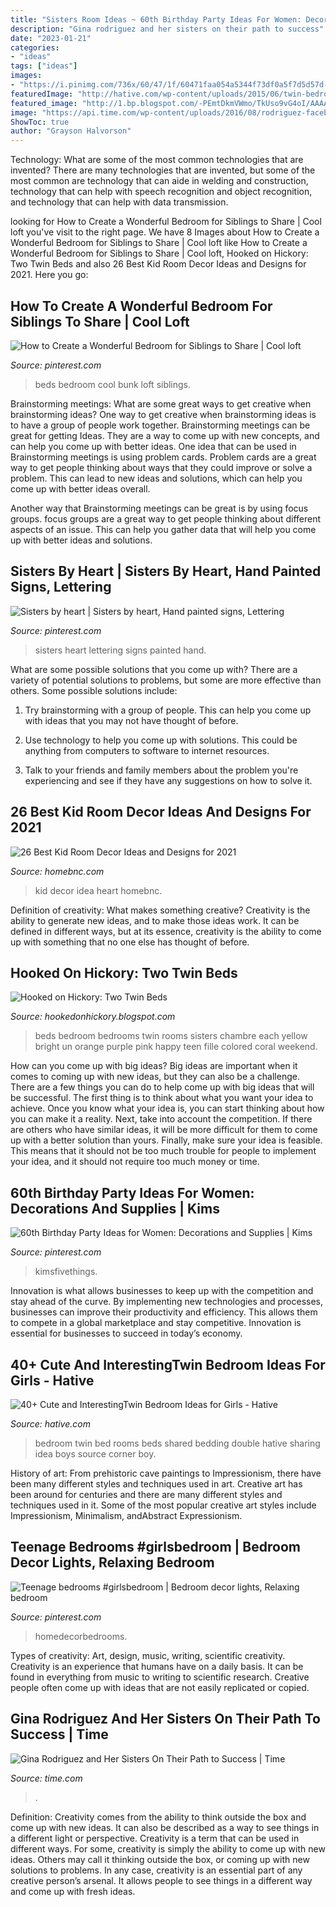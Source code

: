 ```yaml
---
title: "Sisters Room Ideas ~ 60th Birthday Party Ideas For Women: Decorations And Supplies"
description: "Gina rodriguez and her sisters on their path to success"
date: "2023-01-21"
categories:
- "ideas"
tags: ["ideas"]
images:
- "https://i.pinimg.com/736x/60/47/1f/60471faa054a5344f73df0a5f7d5d57d--lofted-beds-bedroom-accessories.jpg"
featuredImage: "http://hative.com/wp-content/uploads/2015/06/twin-bedroom-ideas-for-girls/25-twin-bedroom-ideas-for-girls.jpg"
featured_image: "http://1.bp.blogspot.com/-PEmtDkmVWmo/TkUso9vG4oI/AAAAAAAAAVI/PbTiQzI5xao/s1600/full+house+blog+twin+beds.jpg"
image: "https://api.time.com/wp-content/uploads/2016/08/rodriguez-facebook.jpg?quality=85"
ShowToc: true
author: "Grayson Halvorson"
---
```



Technology: What are some of the most common technologies that are invented?
There are many technologies that are invented, but some of the most common are technology that can aide in welding and construction, technology that can help with speech recognition and object recognition, and technology that can help with data transmission.

	

		
looking for How to Create a Wonderful Bedroom for Siblings to Share | Cool loft you've visit to the right page. We have 8 Images about How to Create a Wonderful Bedroom for Siblings to Share | Cool loft like How to Create a Wonderful Bedroom for Siblings to Share | Cool loft, Hooked on Hickory: Two Twin Beds and also 26 Best Kid Room Decor Ideas and Designs for 2021. Here you go:
		
    
## How To Create A Wonderful Bedroom For Siblings To Share | Cool Loft

<img loading=lazy src="https://i.pinimg.com/736x/60/47/1f/60471faa054a5344f73df0a5f7d5d57d--lofted-beds-bedroom-accessories.jpg" onerror="this.onerror=null;this.src='https://tse4.mm.bing.net/th?id=OIP.9ikh6dllu7PQjuCgcS_0rQHaLH&amp;pid=15.1';" alt="How to Create a Wonderful Bedroom for Siblings to Share | Cool loft">

_Source: pinterest.com_

>beds bedroom cool bunk loft siblings. 

	

Brainstorming meetings: What are some great ways to get creative when brainstorming ideas?
One way to get creative when brainstorming ideas is to have a group of people work together. Brainstorming meetings can be great for getting Ideas. They are a way to come up with new concepts, and can help you come up with better ideas. 
One idea that can be used in Brainstorming meetings is using problem cards. Problem cards are a great way to get people thinking about ways that they could improve or solve a problem. This can lead to new ideas and solutions, which can help you come up with better ideas overall. 

Another way that Brainstorming meetings can be great is by using focus groups. focus groups are a great way to get people thinking about different aspects of an issue. This can help you gather data that will help you come up with better ideas and solutions.

    
## Sisters By Heart | Sisters By Heart, Hand Painted Signs, Lettering

<img loading=lazy src="https://i.pinimg.com/originals/3a/f7/e4/3af7e44a1623cb494aee7e7b1568c832.jpg" onerror="this.onerror=null;this.src='https://tse3.mm.bing.net/th?id=OIP.BQqEj9qAP63b5EMmJxaq3AHaJ4&amp;pid=15.1';" alt="Sisters by heart | Sisters by heart, Hand painted signs, Lettering">

_Source: pinterest.com_

>sisters heart lettering signs painted hand. 

	

What are some possible solutions that you come up with?
There are a variety of potential solutions to problems, but some are more effective than others. Some possible solutions include:
1. Try brainstorming with a group of people. This can help you come up with ideas that you may not have thought of before.

2. Use technology to help you come up with solutions. This could be anything from computers to software to internet resources.

3. Talk to your friends and family members about the problem you're experiencing and see if they have any suggestions on how to solve it.

    
## 26 Best Kid Room Decor Ideas And Designs For 2021

<img loading=lazy src="https://homebnc.com/homeimg/2018/03/22-kid-room-decor-ideas-homebnc.jpg" onerror="this.onerror=null;this.src='https://tse2.mm.bing.net/th?id=OIP.eheR5O8cMNNAejhDy2ofmwHaLr&amp;pid=15.1';" alt="26 Best Kid Room Decor Ideas and Designs for 2021">

_Source: homebnc.com_

>kid decor idea heart homebnc. 

	

Definition of creativity: What makes something creative?
Creativity is the ability to generate new ideas, and to make those ideas work. It can be defined in different ways, but at its essence, creativity is the ability to come up with something that no one else has thought of before.

    
## Hooked On Hickory: Two Twin Beds

<img loading=lazy src="http://1.bp.blogspot.com/-PEmtDkmVWmo/TkUso9vG4oI/AAAAAAAAAVI/PbTiQzI5xao/s1600/full+house+blog+twin+beds.jpg" onerror="this.onerror=null;this.src='https://tse3.mm.bing.net/th?id=OIP.933WrWdDkqOcidB2CXl0DAHaFU&amp;pid=15.1';" alt="Hooked on Hickory: Two Twin Beds">

_Source: hookedonhickory.blogspot.com_

>beds bedroom bedrooms twin rooms sisters chambre each yellow bright un orange purple pink happy teen fille colored coral weekend. 

	

How can you come up with big ideas?
Big ideas are important when it comes to coming up with new ideas, but they can also be a challenge. There are a few things you can do to help come up with big ideas that will be successful. The first thing is to think about what you want your idea to achieve. Once you know what your idea is, you can start thinking about how you can make it a reality. Next, take into account the competition. If there are others who have similar ideas, it will be more difficult for them to come up with a better solution than yours. Finally, make sure your idea is feasible. This means that it should not be too much trouble for people to implement your idea, and it should not require too much money or time.

    
## 60th Birthday Party Ideas For Women: Decorations And Supplies | Kims

<img loading=lazy src="https://i.pinimg.com/736x/fe/f1/f6/fef1f615760b01cd7b2d9674db65e365.jpg" onerror="this.onerror=null;this.src='https://tse4.mm.bing.net/th?id=OIP.fGIgS-nwaINEY1xp1uNifAHaLH&amp;pid=15.1';" alt="60th Birthday Party Ideas for Women: Decorations and Supplies | Kims">

_Source: pinterest.com_

>kimsfivethings. 

	

Innovation is what allows businesses to keep up with the competition and stay ahead of the curve. By implementing new technologies and processes, businesses can improve their productivity and efficiency. This allows them to compete in a global marketplace and stay competitive. Innovation is essential for businesses to succeed in today’s economy.

    
## 40+ Cute And InterestingTwin Bedroom Ideas For Girls - Hative

<img loading=lazy src="http://hative.com/wp-content/uploads/2015/06/twin-bedroom-ideas-for-girls/25-twin-bedroom-ideas-for-girls.jpg" onerror="this.onerror=null;this.src='https://tse4.mm.bing.net/th?id=OIP.Qif8TyOKAG4Yf3pH-pQlNAHaGh&amp;pid=15.1';" alt="40+ Cute and InterestingTwin Bedroom Ideas for Girls - Hative">

_Source: hative.com_

>bedroom twin bed rooms beds shared bedding double hative sharing idea boys source corner boy. 

	

History of art: From prehistoric cave paintings to Impressionism, there have been many different styles and techniques used in art.
Creative art has been around for centuries and there are many different styles and techniques used in it. Some of the most popular creative art styles include Impressionism, Minimalism, andAbstract Expressionism.

    
## Teenage Bedrooms #girlsbedroom | Bedroom Decor Lights, Relaxing Bedroom

<img loading=lazy src="https://i.pinimg.com/originals/45/c0/76/45c076a0ea0d10f49d004be2282b71bb.jpg" onerror="this.onerror=null;this.src='https://tse4.mm.bing.net/th?id=OIP.QXerU-NdqNrllmj0cRvqXAHaJ3&amp;pid=15.1';" alt="Teenage bedrooms #girlsbedroom | Bedroom decor lights, Relaxing bedroom">

_Source: pinterest.com_

>homedecorbedrooms. 

	

Types of creativity: Art, design, music, writing, scientific creativity.
Creativity is an experience that humans have on a daily basis. It can be found in everything from music to writing to scientific research. Creative people often come up with ideas that are not easily replicated or copied.

    
## Gina Rodriguez And Her Sisters On Their Path To Success | Time

<img loading=lazy src="https://api.time.com/wp-content/uploads/2016/08/rodriguez-facebook.jpg?quality=85" onerror="this.onerror=null;this.src='https://tse1.mm.bing.net/th?id=OIP.fuNeya_sTUqoHzObOxrNswHaD4&amp;pid=15.1';" alt="Gina Rodriguez and Her Sisters On Their Path to Success | Time">

_Source: time.com_

>. 

	

Definition: Creativity comes from the ability to think outside the box and come up with new ideas. It can also be described as a way to see things in a different light or perspective.
Creativity is a term that can be used in different ways. For some, creativity is simply the ability to come up with new ideas. Others may call it thinking outside the box, or coming up with new solutions to problems. In any case, creativity is an essential part of any creative person’s arsenal. It allows people to see things in a different way and come up with fresh ideas.

